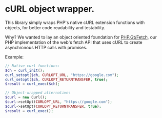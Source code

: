 cURL object wrapper.
====================

This library simply wraps PHP's native cURL extension functions with objects, for better code readability and testability.

Why? We wanted to lay an object oriented foundation for [PHP.Gt/Fetch](https://php.gt/fetch), our PHP implementation of the web's fetch API that uses cURL to create asynchronous HTTP calls with promises.

Example:

```php
// Native curl functions:
$ch = curl_init();
curl_setopt($ch, CURLOPT_URL, "https://google.com");
curl_setopt($ch, CURLOPT_RETURNTRANSFER, true);
$result = curl_exec($ch);

// Object-wrapped alternative:
$curl = new Curl();
$curl->setOpt(CURLOPT_URL, "https://google.com");
$curl->setOpt(CURLOPT_RETURNTRANSFER, true);
$result = curl_exec();
``` 